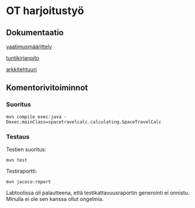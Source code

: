 # OT harjoitustyö


## Dokumentaatio


[vaatimusmäärittely](https://github.com/aoskarih/ot_harjoitustyo/blob/master/docs/vaatimusmaarittely.md)

[tuntikirjanpito](https://github.com/aoskarih/ot_harjoitustyo/blob/master/docs/tuntikirjanpito.md)

[arkkitehtuuri](https://github.com/aoskarih/ot_harjoitustyo/blob/master/docs/arkkitehtuuri.md)

## Komentorivitoiminnot

### Suoritus

    mvn compile exec:java -Dexec.mainClass=spacetravelcalc.calculating.SpaceTravelCalc

### Testaus

Testien suoritus:

    mvn test

Testiraportti:

    mvn jacoco:report

Labtoolissa oli palautteena, että testikattavuusraportin generointi ei onnistu. Minulla ei ole sen kanssa ollut ongelmia.
